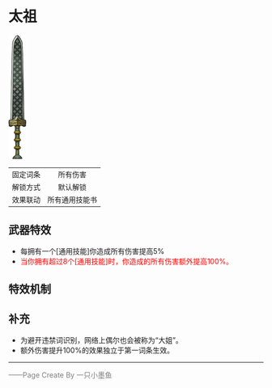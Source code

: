 # 太祖
![太祖](../Img/Texture2D_Sword/太祖.png)

|||
|:----:|:----:|
|固定词条|所有伤害|
|解锁方式|默认解锁|
|效果联动|所有通用技能书|


## 武器特效
- 每拥有一个[通用技能]你造成所有伤害提高5%
- <font color=red>当你拥有超过8个[通用技能]时，你造成的所有伤害额外提高100%。</font>

## 特效机制

## 补充
- 为避开违禁词识别，网络上偶尔也会被称为“大姐”。
- 额外伤害提升100%的效果独立于第一词条生效。
---

<font color=grey>——Page Create By 一只小墨鱼</font>
